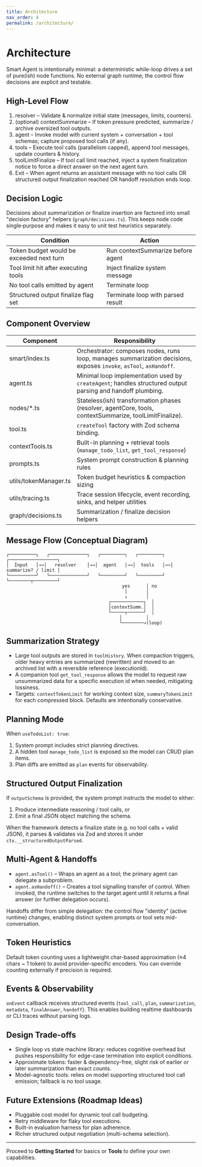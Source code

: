 ```yaml
---
title: Architecture
nav_order: 4
permalink: /architecture/
---
```


# Architecture

Smart Agent is intentionally minimal: a deterministic while-loop drives a set of pure(ish) node functions. No external graph runtime; the control flow decisions are explicit and testable.

## High-Level Flow

1. resolver – Validate & normalize initial state (messages, limits, counters).
2. (optional) contextSummarize – If token pressure predicted, summarize / archive oversized tool outputs.
3. agent – Invoke model with current system + conversation + tool schemas; capture proposed tool calls (if any).
4. tools – Execute tool calls (parallelism capped), append tool messages, update counters & history.
5. toolLimitFinalize – If tool call limit reached, inject a system finalization notice to force a direct answer on the next agent turn.
6. Exit – When agent returns an assistant message with no tool calls OR structured output finalization reached OR handoff resolution ends loop.

## Decision Logic

Decisions about summarization or finalize insertion are factored into small "decision factory" helpers (`graph/decisions.ts`). This keeps node code single‑purpose and makes it easy to unit test heuristics separately.

| Condition | Action |
|-----------|--------|
| Token budget would be exceeded next turn | Run contextSummarize before agent |
| Tool limit hit after executing tools | Inject finalize system message |
| No tool calls emitted by agent | Terminate loop |
| Structured output finalize flag set | Terminate loop with parsed result |

## Component Overview

| Component | Responsibility |
|-----------|----------------|
| smart/index.ts | Orchestrator: composes nodes, runs loop, manages summarization decisions, exposes `invoke`, `asTool`, `asHandoff`. |
| agent.ts | Minimal loop implementation used by `createAgent`; handles structured output parsing and handoff plumbing. |
| nodes/*.ts | Stateless(ish) transformation phases (resolver, agentCore, tools, contextSummarize, toolLimitFinalize). |
| tool.ts | `createTool` factory with Zod schema binding. |
| contextTools.ts | Built-in planning + retrieval tools (`manage_todo_list`, `get_tool_response`) |
| prompts.ts | System prompt construction & planning rules |
| utils/tokenManager.ts | Token budget heuristics & compaction sizing |
| utils/tracing.ts | Trace session lifecycle, event recording, sinks, and helper utilities |
| graph/decisions.ts | Summarization / finalize decision helpers |

## Message Flow (Conceptual Diagram)

```
┌──────────┐   ┌──────────────┐   ┌─────────┐   ┌─────────┐   ┌──────────────────┐
│  Input   │→→│   resolver    │→→│  agent   │→→│  tools   │→→│ summarize? / limit │
└──────────┘   └──────────────┘   └─────────┘   └─────────┘   └────────┬─────────┘
										   yes      │ no
										    │       │
										    ↓       │
									  ┌────────────┐  │
									  │contextSumm.│  │
									  └─────┬──────┘  │
										  │         │
										  └────────→(loop)
```

## Summarization Strategy

- Large tool outputs are stored in `toolHistory`. When compaction triggers, older heavy entries are summarized (rewritten) and moved to an archived list with a reversible reference (executionId).
- A companion tool `get_tool_response` allows the model to request raw unsummarized data for a specific execution id when needed, mitigating lossiness.
- Targets: `contextTokenLimit` for working context size, `summaryTokenLimit` for each compressed block. Defaults are intentionally conservative.

## Planning Mode

When `useTodoList: true`:
1. System prompt includes strict planning directives.
2. A hidden tool `manage_todo_list` is exposed so the model can CRUD plan items.
3. Plan diffs are emitted as `plan` events for observability.

## Structured Output Finalization

If `outputSchema` is provided, the system prompt instructs the model to either:
1. Produce intermediate reasoning / tool calls, or
2. Emit a final JSON object matching the schema.

When the framework detects a finalize state (e.g. no tool calls + valid JSON), it parses & validates via Zod and stores it under `ctx.__structuredOutputParsed`.

## Multi-Agent & Handoffs

- `agent.asTool()` – Wraps an agent as a tool; the primary agent can delegate a subproblem.
- `agent.asHandoff()` – Creates a tool signalling transfer of control. When invoked, the runtime switches to the target agent until it returns a final answer (or further delegation occurs).

Handoffs differ from simple delegation: the control flow "identity" (active runtime) changes, enabling distinct system prompts or tool sets mid-conversation.

## Token Heuristics

Default token counting uses a lightweight char-based approximation (≈4 chars ~ 1 token) to avoid provider-specific encoders. You can override counting externally if precision is required.

## Events & Observability

`onEvent` callback receives structured events (`tool_call`, `plan`, `summarization`, `metadata`, `finalAnswer`, `handoff`). This enables building realtime dashboards or CLI traces without parsing logs.

## Design Trade-offs

- Single loop vs state machine library: reduces cognitive overhead but pushes responsibility for edge-case termination into explicit conditions.
- Approximate tokens: faster & dependency-free, slight risk of earlier or later summarization than exact counts.
- Model-agnostic tools: relies on model supporting structured tool call emission; fallback is no tool usage.

## Future Extensions (Roadmap Ideas)

- Pluggable cost model for dynamic tool call budgeting.
- Retry middleware for flaky tool executions.
- Built-in evaluation harness for plan adherence.
- Richer structured output negotiation (multi-schema selection).

---

Proceed to **Getting Started** for basics or **Tools** to define your own capabilities.

